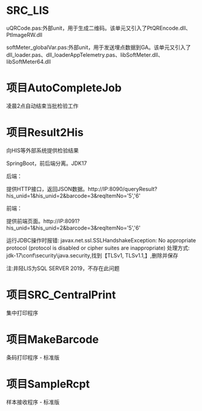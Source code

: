 # SRC_LIS
uQRCode.pas:外部unit，用于生成二维码。该单元又引入了PtQREncode.dll、PtImageRW.dll  

softMeter_globalVar.pas:外部unit，用于发送埋点数据到GA。该单元又引入了dll_loader.pas、dll_loaderAppTelemetry.pas、libSoftMeter.dll、libSoftMeter64.dll

# 项目AutoCompleteJob 
凌晨2点自动结束当批检验工作

# 项目Result2His 
向HIS等外部系统提供检验结果 

SpringBoot，前后端分离。JDK17 

后端： 

提供HTTP接口，返回JSON数据。http://IP:8090/queryResult?his_unid=1&his_unid=2&barcode=3&reqItemNo='5','6' 

前端： 

提供前端页面。http://IP:8091?his_unid=1&his_unid=2&barcode=3&reqItemNo='5','6' 

运行JDBC操作时报错:
javax.net.ssl.SSLHandshakeException: No appropriate protocol (protocol is disabled or cipher suites are inappropriate)
处理方式:
jdk-17\conf\security\java.security,找到【TLSv1, TLSv1.1,】,删除并保存 

注:井陉LIS为SQL SERVER 2019，不存在此问题

# 项目SRC_CentralPrint
集中打印程序

# 项目MakeBarcode
条码打印程序 - 标准版

# 项目SampleRcpt
样本接收程序 - 标准版
